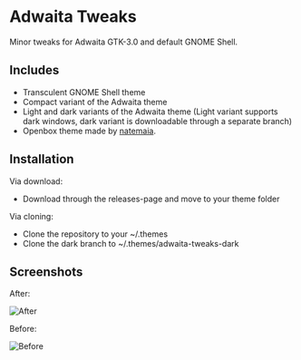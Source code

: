 # Adwaita Tweaks
Minor tweaks for Adwaita GTK-3.0 and default GNOME Shell.

## Includes
- Transculent GNOME Shell theme
- Compact variant of the Adwaita theme
- Light and dark variants of the Adwaita theme (Light variant supports dark windows, dark variant is downloadable through a separate branch)
- Openbox theme made by [natemaia](https://github.com/natemaia).

## Installation
Via download:
- Download through the releases-page and move to your theme folder

Via cloning:
- Clone the repository to your ~/.themes
- Clone the dark branch to ~/.themes/adwaita-tweaks-dark

## Screenshots

After:

![After](http://i.imgur.com/gCqPEVS.png)



Before:

![Before](http://imgur.com/ju3pH8N.png)
